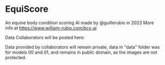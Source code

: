 # EquiScore
An equine body condition scoring AI made by @guillerubio in 2023
More info at https://www.william-rubio.com/bcs-ai

Data Collaborators will be posted here:

Data provided by collaborators will remain private, data in "data" folder was for models 00 and 01, and remains in public domain, as the images are not protected.